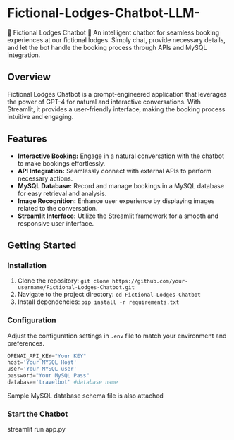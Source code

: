 # Fictional-Lodges-Chatbot-LLM-
🏨 Fictional Lodges Chatbot 🤖 An intelligent chatbot for seamless booking experiences at our fictional lodges. Simply chat, provide necessary details, and let the bot handle the booking process through APIs and MySQL integration.

## Overview

Fictional Lodges Chatbot is a prompt-engineered application that leverages the power of GPT-4 for natural and interactive conversations. With Streamlit, it provides a user-friendly interface, making the booking process intuitive and engaging.

## Features

- **Interactive Booking:** Engage in a natural conversation with the chatbot to make bookings effortlessly.
- **API Integration:** Seamlessly connect with external APIs to perform necessary actions.
- **MySQL Database:** Record and manage bookings in a MySQL database for easy retrieval and analysis.
- **Image Recognition:** Enhance user experience by displaying images related to the conversation.
- **Streamlit Interface:** Utilize the Streamlit framework for a smooth and responsive user interface.

## Getting Started

### Installation

1. Clone the repository: `git clone https://github.com/your-username/Fictional-Lodges-Chatbot.git`
2. Navigate to the project directory: `cd Fictional-Lodges-Chatbot`
3. Install dependencies: `pip install -r requirements.txt`

### Configuration

Adjust the configuration settings in `.env` file to match your environment and preferences.

```python
OPENAI_API_KEY="Your KEY"
host='Your MYSQL Host'
user='Your MYSQL user'
password="Your MySQL Pass"
database='travelbot' #database name
```
Sample MySQL database schema file is also attached

### Start the Chatbot
streamlit run app.py

